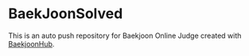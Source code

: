 # BaekJoonSolved
This is an auto push repository for Baekjoon Online Judge created with [BaekjoonHub](https://github.com/BaekjoonHub/BaekjoonHub).

